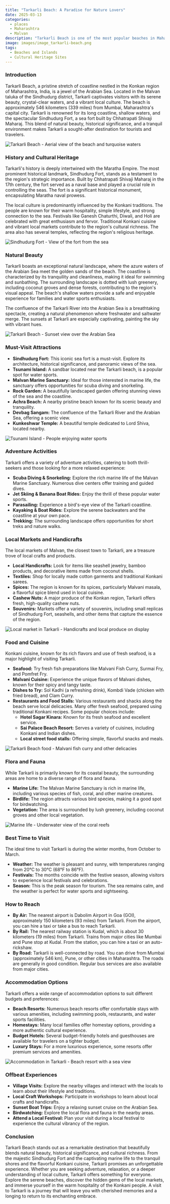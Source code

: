 ```yaml
---
title: "Tarkarli Beach: A Paradise for Nature Lovers"
date: 2025-03-13
categories:
  - places
  - Maharashtra
  - Malvan
description: "Tarkarli Beach is one of the most popular beaches in Maharashtra, known for its pristine white sand and clear blue waters. It offers a wide range of water sports activities such as kayaking, snorkeling, scuba diving, and surfing. The beach is located near Malvan town in Ratnagiri district and is a favorite destination among adventure seekers and nature lovers alike."
image: images/image_tarkarli-beach.png
tags: 
  - Beaches and Islands
  - Cultural Heritage Sites
---
```



### **Introduction**

Tarkarli Beach, a pristine stretch of coastline nestled in the Konkan region of Maharashtra, India, is a jewel of the Arabian Sea. Located in the Malvan taluka of the Sindhudurg district, Tarkarli captivates visitors with its serene beauty, crystal-clear waters, and a vibrant local culture. The beach is approximately 546 kilometers (339 miles) from Mumbai, Maharashtra's capital city. Tarkarli is renowned for its long coastline, shallow waters, and the spectacular Sindhudurg Fort, a sea fort built by Chhatrapati Shivaji Maharaj. This blend of natural beauty, historical significance, and a tranquil environment makes Tarkarli a sought-after destination for tourists and travelers.

<img src="placeholder_image_tarkarli_beach_introduction.jpg" alt="Tarkarli Beach - Aerial view of the beach and turquoise waters">

### **History and Cultural Heritage**

Tarkarli's history is deeply intertwined with the Maratha Empire. The most prominent historical landmark, Sindhudurg Fort, stands as a testament to the region's strategic importance. Built by Chhatrapati Shivaji Maharaj in the 17th century, the fort served as a naval base and played a crucial role in controlling the seas. The fort is a significant historical monument, encapsulating Maratha naval prowess.

The local culture is predominantly influenced by the Konkani traditions. The people are known for their warm hospitality, simple lifestyle, and strong connection to the sea. Festivals like Ganesh Chaturthi, Diwali, and Holi are celebrated with great enthusiasm and fervor. Traditional Konkani cuisine and vibrant local markets contribute to the region's cultural richness. The area also has several temples, reflecting the region's religious heritage.

<img src="placeholder_image_tarkarli_beach_sindhudurg_fort.jpg" alt="Sindhudurg Fort - View of the fort from the sea">

### **Natural Beauty**

Tarkarli boasts an exceptional natural landscape, where the azure waters of the Arabian Sea meet the golden sands of the beach. The coastline is characterized by its tranquility and cleanliness, making it ideal for swimming and sunbathing. The surrounding landscape is dotted with lush greenery, including coconut groves and dense forests, contributing to the region's visual appeal. The beach's shallow waters provide a safe and enjoyable experience for families and water sports enthusiasts.

The confluence of the Tarkarli River into the Arabian Sea is a breathtaking spectacle, creating a natural phenomenon where freshwater and saltwater merge. The sunsets at Tarkarli are especially captivating, painting the sky with vibrant hues.

<img src="placeholder_image_tarkarli_beach_sunset.jpg" alt="Tarkarli Beach - Sunset view over the Arabian Sea">

### **Must-Visit Attractions**

*   **Sindhudurg Fort:** This iconic sea fort is a must-visit. Explore its architecture, historical significance, and panoramic views of the sea.
*   **Tsunami Island:** A sandbar located near the Tarkarli beach, is a popular spot for water sports.
*   **Malvan Marine Sanctuary:** Ideal for those interested in marine life, the sanctuary offers opportunities for scuba diving and snorkeling.
*   **Rock Garden:** A beautifully landscaped garden offering stunning views of the sea and the coastline.
*   **Achra Beach:** A nearby pristine beach known for its scenic beauty and tranquility.
*   **Devbag Sangam:** The confluence of the Tarkarli River and the Arabian Sea, offering a scenic view.
*   **Kunkeshwar Temple:** A beautiful temple dedicated to Lord Shiva, located nearby.

<img src="placeholder_image_tarkarli_beach_tsunami_island.jpg" alt="Tsunami Island - People enjoying water sports">

### **Adventure Activities**

Tarkarli offers a variety of adventure activities, catering to both thrill-seekers and those looking for a more relaxed experience:

*   **Scuba Diving & Snorkeling:** Explore the rich marine life of the Malvan Marine Sanctuary. Numerous dive centers offer training and guided dives.
*   **Jet Skiing & Banana Boat Rides:** Enjoy the thrill of these popular water sports.
*   **Parasailing:** Experience a bird's-eye view of the Tarkarli coastline.
*   **Kayaking & Boat Rides:** Explore the serene backwaters and the coastline at your own pace.
*   **Trekking:** The surrounding landscape offers opportunities for short treks and nature walks.

### **Local Markets and Handicrafts**

The local markets of Malvan, the closest town to Tarkarli, are a treasure trove of local crafts and products.

*   **Local Handicrafts:** Look for items like seashell jewelry, bamboo products, and decorative items made from coconut shells.
*   **Textiles:** Shop for locally made cotton garments and traditional Konkani sarees.
*   **Spices:** The region is known for its spices, particularly Malvani masala, a flavorful spice blend used in local cuisine.
*   **Cashew Nuts:** A major produce of the Konkan region, Tarkarli offers fresh, high-quality cashew nuts.
*   **Souvenirs:** Markets offer a variety of souvenirs, including small replicas of Sindhudurg Fort, seashells, and other items that capture the essence of the region.

<img src="placeholder_image_tarkarli_beach_market.jpg" alt="Local market in Tarkarli - Handicrafts and local produce on display">

### **Food and Cuisine**

Konkani cuisine, known for its rich flavors and use of fresh seafood, is a major highlight of visiting Tarkarli.

*   **Seafood:** Try fresh fish preparations like Malvani Fish Curry, Surmai Fry, and Pomfret Fry.
*   **Malvani Cuisine:** Experience the unique flavors of Malvani dishes, known for their spicy and tangy taste.
*   **Dishes to Try:** Sol Kadhi (a refreshing drink), Kombdi Vade (chicken with fried bread), and Clam Curry.
*   **Restaurants and Food Stalls:** Various restaurants and shacks along the beach serve local delicacies. Many offer fresh seafood, prepared using traditional Konkani recipes. Some popular choices include:
    *   **Hotel Sagar Kinara:** Known for its fresh seafood and excellent service.
    *   **Sai Palace Beach Resort:** Serves a variety of cuisines, including Konkani and Indian dishes.
    *   **Local street food stalls:** Offering simple, flavorful snacks and meals.

<img src="placeholder_image_tarkarli_beach_food.jpg" alt="Tarkarli Beach food - Malvani fish curry and other delicacies">

### **Flora and Fauna**

While Tarkarli is primarily known for its coastal beauty, the surrounding areas are home to a diverse range of flora and fauna.

*   **Marine Life:** The Malvan Marine Sanctuary is rich in marine life, including various species of fish, coral, and other marine creatures.
*   **Birdlife:** The region attracts various bird species, making it a good spot for birdwatching.
*   **Vegetation:** The area is surrounded by lush greenery, including coconut groves and other local vegetation.

<img src="placeholder_image_tarkarli_beach_marine_life.jpg" alt="Marine life - Underwater view of the coral reefs">

### **Best Time to Visit**

The ideal time to visit Tarkarli is during the winter months, from October to March.

*   **Weather:** The weather is pleasant and sunny, with temperatures ranging from 20°C to 30°C (68°F to 86°F).
*   **Festivals:** The months coincide with the festive season, allowing visitors to experience local festivals and celebrations.
*   **Season:** This is the peak season for tourism. The sea remains calm, and the weather is perfect for water sports and sightseeing.

### **How to Reach**

*   **By Air:** The nearest airport is Dabolim Airport in Goa (GOI), approximately 150 kilometers (93 miles) from Tarkarli. From the airport, you can hire a taxi or take a bus to reach Tarkarli.
*   **By Rail:** The nearest railway station is Kudal, which is about 30 kilometers (19 miles) from Tarkarli. Trains from major cities like Mumbai and Pune stop at Kudal. From the station, you can hire a taxi or an auto-rickshaw.
*   **By Road:** Tarkarli is well-connected by road. You can drive from Mumbai (approximately 546 km), Pune, or other cities in Maharashtra. The roads are generally in good condition. Regular bus services are also available from major cities.

### **Accommodation Options**

Tarkarli offers a wide range of accommodation options to suit different budgets and preferences:

*   **Beach Resorts:** Numerous beach resorts offer comfortable stays with various amenities, including swimming pools, restaurants, and water sports facilities.
*   **Homestays:** Many local families offer homestay options, providing a more authentic cultural experience.
*   **Budget Hotels:** Several budget-friendly hotels and guesthouses are available for travelers on a tighter budget.
*   **Luxury Stays:** For a more luxurious experience, some resorts offer premium services and amenities.

<img src="placeholder_image_tarkarli_beach_accommodation.jpg" alt="Accommodation in Tarkarli - Beach resort with a sea view">

### **Offbeat Experiences**

*   **Village Visits:** Explore the nearby villages and interact with the locals to learn about their lifestyle and traditions.
*   **Local Craft Workshops:** Participate in workshops to learn about local crafts and handicrafts.
*   **Sunset Boat Trips:** Enjoy a relaxing sunset cruise on the Arabian Sea.
*   **Birdwatching:** Explore the local flora and fauna in the nearby areas.
*   **Attend a Local Festival:** Plan your visit during a local festival to experience the cultural vibrancy of the region.

### **Conclusion**

Tarkarli Beach stands out as a remarkable destination that beautifully blends natural beauty, historical significance, and cultural richness. From the majestic Sindhudurg Fort and the captivating marine life to the tranquil shores and the flavorful Konkani cuisine, Tarkarli promises an unforgettable experience. Whether you are seeking adventure, relaxation, or a deeper understanding of local culture, Tarkarli offers something for everyone. Explore the serene beaches, discover the hidden gems of the local markets, and immerse yourself in the warm hospitality of the Konkani people. A visit to Tarkarli is a journey that will leave you with cherished memories and a longing to return to its enchanting embrace.


